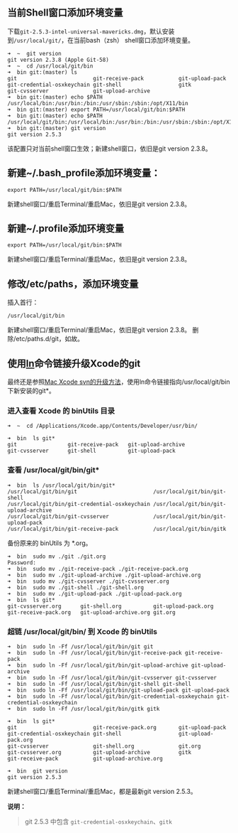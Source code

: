 
当前Shell窗口添加环境变量
----
下载`git-2.5.3-intel-universal-mavericks.dmg`，默认安装到`/usr/local/git/`，在当前bash（zsh） shell窗口添加环境变量。

```Shell
➜  ~  git version
git version 2.3.8 (Apple Git-58)
➜  ~  cd /usr/local/git/bin
➜  bin git:(master) ls
git                        git-receive-pack           git-upload-pack
git-credential-osxkeychain git-shell                  gitk
git-cvsserver              git-upload-archive
➜  bin git:(master) echo $PATH                           
/usr/local/bin:/usr/bin:/bin:/usr/sbin:/sbin:/opt/X11/bin
➜  bin git:(master) export PATH=/usr/local/git/bin:$PATH
➜  bin git:(master) echo $PATH                          
/usr/local/git/bin:/usr/local/bin:/usr/bin:/bin:/usr/sbin:/sbin:/opt/X11/bin
➜  bin git:(master) git version
git version 2.5.3
```

该配置只对当前shell窗口生效；新建shell窗口，依旧是git version 2.3.8。

新建~/.bash_profile添加环境变量：
----

```Shell
export PATH=/usr/local/git/bin:$PATH
```

新建shell窗口/重启Terminal/重启Mac，依旧是git version 2.3.8。

新建~/.profile添加环境变量
----

```Shell
export PATH=/usr/local/git/bin:$PATH
```

新建shell窗口/重启Terminal/重启Mac，依旧是git version 2.3.8。

修改/etc/paths，添加环境变量
----
插入首行：

```Shell
/usr/local/git/bin
```

新建shell窗口/重启Terminal/重启Mac，依旧是git version 2.3.8。
删除/etc/paths.d/git，如故。

使用[ln](http://blog.chinaunix.net/uid-25445243-id-3206874.html)命令链接升级Xcode的git
----
最终还是参照[Mac Xcode svn的升级方法](http://blog.csdn.net/phunxm/article/details/40834427)，使用ln命令链接指向/usr/local/git/bin下新安装的git*。

### 进入查看 Xcode 的 binUtils 目录

```Shell
➜  ~  cd /Applications/Xcode.app/Contents/Developer/usr/bin/
```

```Shell
➜  bin  ls git*
git                git-receive-pack   git-upload-archive
git-cvsserver      git-shell          git-upload-pack
```

### 查看 /usr/local/git/bin/git*

```Shell
➜  bin  ls /usr/local/git/bin/git*
/usr/local/git/bin/git                        /usr/local/git/bin/git-shell
/usr/local/git/bin/git-credential-osxkeychain /usr/local/git/bin/git-upload-archive
/usr/local/git/bin/git-cvsserver              /usr/local/git/bin/git-upload-pack
/usr/local/git/bin/git-receive-pack           /usr/local/git/bin/gitk
```

备份原来的 binUtils 为 *.org。

```Shell
➜  bin  sudo mv ./git ./git.org
Password:
➜  bin  sudo mv ./git-receive-pack ./git-receive-pack.org
➜  bin  sudo mv ./git-upload-archive ./git-upload-archive.org
➜  bin  sudo mv ./git-cvsserver ./git-cvsserver.org
➜  bin  sudo mv ./git-shell ./git-shell.org
➜  bin  sudo mv ./git-upload-pack ./git-upload-pack.org
➜  bin  ls git*
git-cvsserver.org      git-shell.org          git-upload-pack.org
git-receive-pack.org   git-upload-archive.org git.org
```

### 超链 /usr/local/git/bin/ 到 Xcode 的 binUtils

```Shell
➜  bin  sudo ln -Ff /usr/local/git/bin/git git
➜  bin  sudo ln -Ff /usr/local/git/bin/git-receive-pack git-receive-pack
➜  bin  sudo ln -Ff /usr/local/git/bin/git-upload-archive git-upload-archive
➜  bin  sudo ln -Ff /usr/local/git/bin/git-cvsserver git-cvsserver
➜  bin  sudo ln -Ff /usr/local/git/bin/git-shell git-shell
➜  bin  sudo ln -Ff /usr/local/git/bin/git-upload-pack git-upload-pack
➜  bin  sudo ln -Ff /usr/local/git/bin/git-credential-osxkeychain git-credential-osxkeychain
➜  bin  sudo ln -Ff /usr/local/git/bin/gitk gitk
```

```Shell
➜  bin  ls git*
git                        git-receive-pack.org       git-upload-pack
git-credential-osxkeychain git-shell                  git-upload-pack.org
git-cvsserver              git-shell.org              git.org
git-cvsserver.org          git-upload-archive         gitk
git-receive-pack           git-upload-archive.org
```

```Shell
➜  bin  git version
git version 2.5.3
```

新建shell窗口/重启Terminal/重启Mac，都是最新git version 2.5.3。

**说明：**

> git 2.5.3 中包含 `git-credential-osxkeychain`、`gitk`
